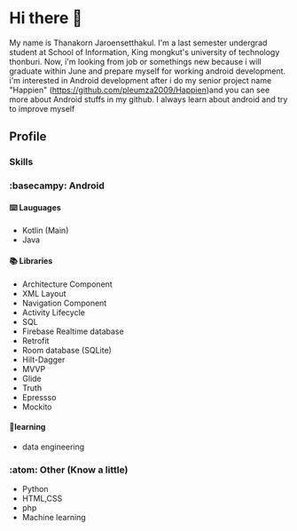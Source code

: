 # Hi there 👋

My name is  Thanakorn Jaroensetthakul. I'm  a last semester undergrad student at School of Information, King mongkut's university of technology thonburi. Now, i'm looking from job or somethings new because i will graduate within June and prepare myself for working android development. i'm interested in Android development after i do my senior project name "Happien" (https://github.com/pleumza2009/Happien)and you can see more  about Android stuffs in my github. I always learn about android  and try to improve myself


## Profile

### Skills

### :basecampy: Android

#### :keyboard: Lauguages
- Kotlin (Main)
- Java

#### :books: Libraries
- Architecture Component 
- XML Layout
- Navigation Component
- Activity Lifecycle
- SQL
- Firebase Realtime database
- Retrofit
- Room database (SQLite)
- Hilt-Dagger
- MVVP
- Glide
- Truth
- Epressso
- Mockito

#### 🌱learning
- data engineering

### :atom: Other (Know a little)
- Python
- HTML,CSS
- php
- Machine learning

<!--
**pleumza2009/pleumza2009** is a ✨ _special_ ✨ repository because its `README.md` (this file) appears on your GitHub profile.

Here are some ideas to get you started:

- 🔭 I’m currently working on ...
- 🌱 I’m currently learning ...
- 👯 I’m looking to collaborate on ...
- 🤔 I’m looking for help with ...
- 💬 Ask me about ...
- 📫 How to reach me: ...
- 😄 Pronouns: ...
- ⚡ Fun fact: ...
-->
